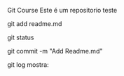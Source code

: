 Git Course
Este é um repositorio teste

git add readme.md

git status

git commit -m "Add Readme.md"

git log mostra:
